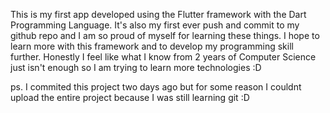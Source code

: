 This is my first app developed using the Flutter framework with the Dart Programming Language. It's also my first ever push and commit to my github repo and I am so proud of myself for learning these things. I hope to learn more with this framework and to develop my programming skill further. Honestly I feel like what I know from 2 years of Computer Science just isn't enough so I am trying to learn more technologies :D

ps. I commited this project two days ago but for some reason I couldnt upload the entire project because I was still learning git :D 
